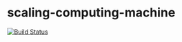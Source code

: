 # scaling-computing-machine
[![Build Status](https://travis-ci.com/alaning0/scaling-computing-machine.svg?branch=master)](https://travis-ci.com/alaning0/scaling-computing-machine)
